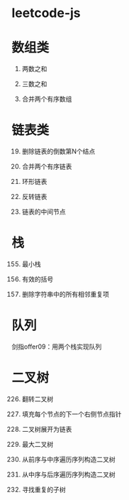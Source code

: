 # leetcode-js

# 数组类
1. 两数之和

15. 三数之和

88. 合并两个有序数组


# 链表类

19. 删除链表的倒数第N个结点

21. 合并两个有序链表

141. 环形链表

206. 反转链表

876. 链表的中间节点


# 栈
155. 最小栈

20. 有效的括号

1047. 删除字符串中的所有相邻重复项


# 队列
剑指offer09：用两个栈实现队列


 # 二叉树
226. 翻转二叉树

116. 填充每个节点的下一个右侧节点指针

114. 二叉树展开为链表

654. 最大二叉树

105. 从前序与中序遍历序列构造二叉树

106. 从中序与后序遍历序列构造二叉树

652. 寻找重复的子树